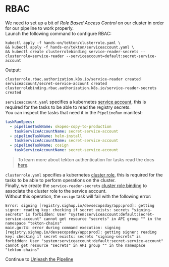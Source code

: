 # RBAC

We need to set up a bit of *Role Based Access Control* on our cluster in order for our pipeline to work properly.  
Launch the following command to configure RBAC:  
```console
kubectl apply -f hands-on/tekton/clusterrole.yaml \
&& kubectl apply -f hands-on/tekton/serviceaccount.yaml \
&& kubectl create clusterrolebinding service-reader-secrets --clusterrole=service-reader --serviceaccount=default:secret-service-account
```  

Output:
```console
clusterrole.rbac.authorization.k8s.io/service-reader created
serviceaccount/secret-service-account created
clusterrolebinding.rbac.authorization.k8s.io/service-reader-secrets created
```  

`serviceaccount.yaml` specifies a kubernetes [service account](https://kubernetes.io/docs/concepts/security/service-accounts/), this is required for the tasks to be able to read the registry secrets.  
You can inspect the tasks that need it in the `PipelineRun` manifest:  
```yaml
taskRunSpecs:
  - pipelineTaskName: skopeo-copy-to-production
    taskServiceAccountName: secret-service-account
  - pipelineTaskName: helm-install
    taskServiceAccountName: secret-service-account
  - pipelineTaskName: cosign
    taskServiceAccountName: secret-service-account
```  

>To learn more about tekton authentication for tasks read the docs [here](https://tekton.dev/docs/pipelines/auth/).  

`clusterrole.yaml` specifies a kubernetes [cluster role](https://kubernetes.io/docs/reference/access-authn-authz/rbac/#role-and-clusterrole), this is required for the tasks to be able to perform operations on the cluster.  
Finally, we create the `service-reader-secrets` [cluster role binding](https://kubernetes.io/docs/reference/access-authn-authz/rbac/#rolebinding-and-clusterrolebinding) to associate the cluster role to the service account.  
Without this operation, the `cosign` task will fail with the following error:  

```console
Error: signing [registry.sighup.io/devsecopsday/app:prod]: getting signer: reading key: checking if secret exists: secrets "signing-secrets" is forbidden: User "system:serviceaccount:default:secret-service-account" cannot get resource "secrets" in API group "" in the namespace "tekton-chains"
main.go:74: error during command execution: signing [registry.sighup.io/devsecopsday/app:prod]: getting signer: reading key: checking if secret exists: secrets "signing-secrets" is forbidden: User "system:serviceaccount:default:secret-service-account" cannot get resource "secrets" in API group "" in the namespace "tekton-chains"
```  

Continue to [Unleash the Pipeline](08-unleash-pipeline.md)
